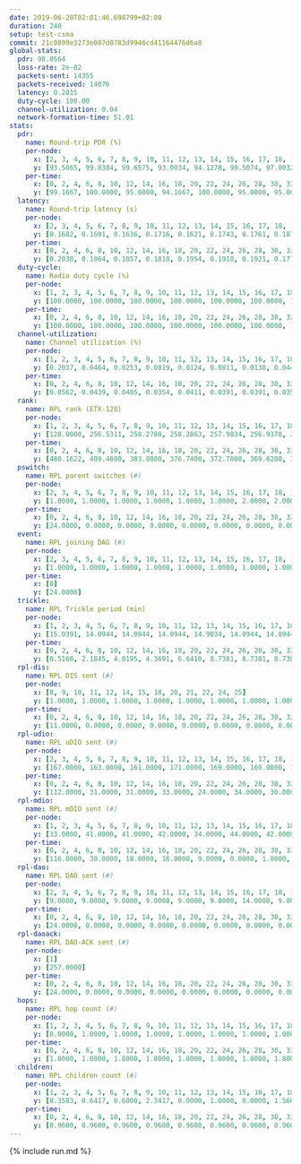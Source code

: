 ```yaml
---
date: 2019-06-28T02:01:46.698799+02:00
duration: 240
setup: test-csma
commit: 21c0899e3273e007d0783d9946cd41164476d6a8
global-stats:
  pdr: 98.0564
  loss-rate: 2e-02
  packets-sent: 14355
  packets-received: 14076
  latency: 0.2015
  duty-cycle: 100.00
  channel-utilization: 0.04
  network-formation-time: 51.01
stats:
  pdr:
    name: Round-trip PDR (%)
    per-node:
      x: [2, 3, 4, 5, 6, 7, 8, 9, 10, 11, 12, 13, 14, 15, 16, 17, 18, 19, 20, 21, 22, 23, 24, 25]
      y: [93.5065, 99.8384, 99.6575, 93.0034, 94.1278, 99.5074, 97.0032, 100.0000, 98.9933, 99.3322, 99.1438, 99.3103, 99.3517, 98.8449, 98.7654, 99.1883, 95.2145, 99.4881, 99.1830, 99.6540, 98.0870, 98.8156, 95.0166, 98.4051]
    per-time:
      x: [0, 2, 4, 6, 8, 10, 12, 14, 16, 18, 20, 22, 24, 26, 28, 30, 32, 34, 36, 38, 40, 42, 44, 46, 48, 50, 52, 54, 56, 58, 60, 62, 64, 66, 68, 70, 72, 74, 76, 78, 80, 82, 84, 86, 88, 90, 92, 94, 96, 98, 100, 102, 104, 106, 108, 110, 112, 114, 116, 118, 120, 122, 124, 126, 128, 130, 132, 134, 136, 138, 140, 142, 144, 146, 148, 150, 152, 154, 156, 158, 160, 162, 164, 166, 168, 170, 172, 174, 176, 178, 180, 182, 184, 186, 188, 190, 192, 194, 196, 198, 200, 202, 204, 206, 208, 210, 212, 214, 216, 218, 220, 222, 224, 226, 228, 230, 232, 234, 236, 238, 240]
      y: [99.1667, 100.0000, 95.0000, 94.1667, 100.0000, 95.0000, 95.0000, 87.5000, 99.1667, 97.5207, 94.9580, 96.6667, 95.8333, 94.1667, 100.0000, 100.0000, 100.0000, 89.1667, 99.1667, 91.6667, 80.8333, 95.8333, 99.1667, 95.8333, 94.1667, 95.8333, 97.5000, 95.0000, 97.5207, 100.0000, 100.0000, 100.0000, 100.0000, 97.5000, 81.6667, 89.9160, 82.6446, 90.0000, 94.1667, 96.6667, 91.6667, 95.0000, 73.3333, 100.0000, 100.0000, 100.0000, 100.0000, 100.0000, 100.0000, 100.0000, 100.0000, 100.0000, 100.0000, 100.0000, 100.0000, 100.0000, 100.0000, 100.0000, 100.0000, 100.0000, 100.0000, 100.0000, 100.0000, 100.0000, 100.0000, 100.0000, 100.0000, 100.0000, 100.0000, 100.0000, 100.0000, 100.0000, 100.0000, 100.0000, 100.0000, 100.0000, 100.0000, 100.0000, 100.0000, 100.0000, 100.0000, 100.0000, 100.0000, 100.0000, 100.0000, 100.0000, 100.0000, 100.0000, 100.0000, 100.0000, 100.0000, 100.0000, 100.0000, 100.0000, 100.0000, 100.0000, 100.0000, 100.0000, 100.0000, 100.0000, 99.1667, 100.0000, 100.0000, 100.0000, 100.0000, 100.0000, 100.0000, 100.0000, 100.0000, 100.0000, 100.0000, 100.0000, 100.0000, 100.0000, 100.0000, 100.0000, 100.0000, 100.0000, 100.0000, 100.0000, null]
  latency:
    name: Round-trip latency (s)
    per-node:
      x: [2, 3, 4, 5, 6, 7, 8, 9, 10, 11, 12, 13, 14, 15, 16, 17, 18, 19, 20, 21, 22, 23, 24, 25]
      y: [0.1682, 0.1691, 0.1636, 0.1716, 0.1621, 0.1743, 0.1761, 0.1876, 0.1713, 0.1907, 0.1683, 0.1895, 0.1876, 0.1883, 0.1899, 0.1922, 0.1863, 0.2320, 0.2542, 0.2636, 0.2615, 0.2642, 0.2583, 0.2632]
    per-time:
      x: [0, 2, 4, 6, 8, 10, 12, 14, 16, 18, 20, 22, 24, 26, 28, 30, 32, 34, 36, 38, 40, 42, 44, 46, 48, 50, 52, 54, 56, 58, 60, 62, 64, 66, 68, 70, 72, 74, 76, 78, 80, 82, 84, 86, 88, 90, 92, 94, 96, 98, 100, 102, 104, 106, 108, 110, 112, 114, 116, 118, 120, 122, 124, 126, 128, 130, 132, 134, 136, 138, 140, 142, 144, 146, 148, 150, 152, 154, 156, 158, 160, 162, 164, 166, 168, 170, 172, 174, 176, 178, 180, 182, 184, 186, 188, 190, 192, 194, 196, 198, 200, 202, 204, 206, 208, 210, 212, 214, 216, 218, 220, 222, 224, 226, 228, 230, 232, 234, 236, 238, 240]
      y: [0.2038, 0.1864, 0.1857, 0.1818, 0.1954, 0.1918, 0.1921, 0.1775, 0.1856, 0.1854, 0.1704, 0.1942, 0.1878, 0.1834, 0.1979, 0.1871, 0.1864, 0.1823, 0.1962, 0.1877, 0.1874, 0.1819, 0.1836, 0.1754, 0.1785, 0.1895, 0.1879, 0.1879, 0.1872, 0.1866, 0.1838, 0.1883, 0.1868, 0.1739, 0.1747, 0.1921, 0.1704, 0.1751, 0.1872, 0.1902, 0.1828, 0.1834, 0.1636, 0.1820, 0.1864, 0.1901, 0.1925, 0.1888, 0.1820, 0.1916, 0.1844, 0.1858, 0.1948, 0.1819, 0.1950, 0.1941, 0.1917, 0.1939, 0.1789, 0.1889, 0.1901, 0.1840, 0.1904, 0.1880, 0.1935, 0.1863, 0.1928, 0.1882, 0.1930, 0.1837, 0.1880, 0.1666, 0.1813, 0.1901, 0.1765, 0.1791, 0.1770, 0.1745, 0.1838, 0.1797, 0.1858, 0.1875, 0.1774, 0.1810, 0.1808, 0.1814, 0.1866, 0.1816, 0.1829, 0.1911, 0.1855, 0.1762, 0.1804, 0.1818, 0.1795, 0.1814, 0.1865, 0.1833, 0.1797, 0.1873, 0.1730, 0.1913, 0.1822, 0.1820, 0.1753, 0.1939, 0.1864, 0.1880, 0.1845, 0.1856, 0.1817, 0.1889, 0.1896, 0.2390, 0.5384, 0.5363, 0.5006, 0.5188, 0.5291, 0.4543, null]
  duty-cycle:
    name: Radio duty cycle (%)
    per-node:
      x: [1, 2, 3, 4, 5, 6, 7, 8, 9, 10, 11, 12, 13, 14, 15, 16, 17, 18, 19, 20, 21, 22, 23, 24, 25]
      y: [100.0000, 100.0000, 100.0000, 100.0000, 100.0000, 100.0000, 100.0000, 100.0000, 100.0000, 100.0000, 100.0000, 100.0000, 100.0000, 100.0000, 100.0000, 100.0000, 100.0000, 100.0000, 100.0000, 100.0000, 100.0000, 100.0000, 100.0000, 100.0000, 100.0000]
    per-time:
      x: [0, 2, 4, 6, 8, 10, 12, 14, 16, 18, 20, 22, 24, 26, 28, 30, 32, 34, 36, 38, 40, 42, 44, 46, 48, 50, 52, 54, 56, 58, 60, 62, 64, 66, 68, 70, 72, 74, 76, 78, 80, 82, 84, 86, 88, 90, 92, 94, 96, 98, 100, 102, 104, 106, 108, 110, 112, 114, 116, 118, 120, 122, 124, 126, 128, 130, 132, 134, 136, 138, 140, 142, 144, 146, 148, 150, 152, 154, 156, 158, 160, 162, 164, 166, 168, 170, 172, 174, 176, 178, 180, 182, 184, 186, 188, 190, 192, 194, 196, 198, 200, 202, 204, 206, 208, 210, 212, 214, 216, 218, 220, 222, 224, 226, 228, 230, 232, 234, 236, 238]
      y: [100.0000, 100.0000, 100.0000, 100.0000, 100.0000, 100.0000, 100.0000, 100.0000, 100.0000, 100.0000, 100.0000, 100.0000, 100.0000, 100.0000, 100.0000, 100.0000, 100.0000, 100.0000, 100.0000, 100.0000, 100.0000, 100.0000, 100.0000, 100.0000, 100.0000, 100.0000, 100.0000, 100.0000, 100.0000, 100.0000, 100.0000, 100.0000, 100.0000, 100.0000, 100.0000, 100.0000, 100.0000, 100.0000, 100.0000, 100.0000, 100.0000, 100.0000, 100.0000, 100.0000, 100.0000, 100.0000, 100.0000, 100.0000, 100.0000, 100.0000, 100.0000, 100.0000, 100.0000, 100.0000, 100.0000, 100.0000, 100.0000, 100.0000, 100.0000, 100.0000, 100.0000, 100.0000, 100.0000, 100.0000, 100.0000, 100.0000, 100.0000, 100.0000, 100.0000, 100.0000, 100.0000, 100.0000, 100.0000, 100.0000, 100.0000, 100.0000, 100.0000, 100.0000, 100.0000, 100.0000, 100.0000, 100.0000, 100.0000, 100.0000, 100.0000, 100.0000, 100.0000, 100.0000, 100.0000, 100.0000, 100.0000, 100.0000, 100.0000, 100.0000, 100.0000, 100.0000, 100.0000, 100.0000, 100.0000, 100.0000, 100.0000, 100.0000, 100.0000, 100.0000, 100.0000, 100.0000, 100.0000, 100.0000, 100.0000, 100.0000, 100.0000, 100.0000, 100.0000, 100.0000, 100.0000, 100.0000, 100.0000, 100.0000, 100.0000, 100.0000]
  channel-utilization:
    name: Channel utilization (%)
    per-node:
      x: [1, 2, 3, 4, 5, 6, 7, 8, 9, 10, 11, 12, 13, 14, 15, 16, 17, 18, 19, 20, 21, 22, 23, 24, 25]
      y: [0.2037, 0.0464, 0.0253, 0.0819, 0.0124, 0.0811, 0.0138, 0.0442, 0.0143, 0.0138, 0.0149, 0.1073, 0.0300, 0.0148, 0.0217, 0.0662, 0.0143, 0.0696, 0.0234, 0.0144, 0.0145, 0.0144, 0.0154, 0.0137, 0.0150]
    per-time:
      x: [0, 2, 4, 6, 8, 10, 12, 14, 16, 18, 20, 22, 24, 26, 28, 30, 32, 34, 36, 38, 40, 42, 44, 46, 48, 50, 52, 54, 56, 58, 60, 62, 64, 66, 68, 70, 72, 74, 76, 78, 80, 82, 84, 86, 88, 90, 92, 94, 96, 98, 100, 102, 104, 106, 108, 110, 112, 114, 116, 118, 120, 122, 124, 126, 128, 130, 132, 134, 136, 138, 140, 142, 144, 146, 148, 150, 152, 154, 156, 158, 160, 162, 164, 166, 168, 170, 172, 174, 176, 178, 180, 182, 184, 186, 188, 190, 192, 194, 196, 198, 200, 202, 204, 206, 208, 210, 212, 214, 216, 218, 220, 222, 224, 226, 228, 230, 232, 234, 236, 238]
      y: [0.0562, 0.0439, 0.0405, 0.0354, 0.0411, 0.0391, 0.0391, 0.0356, 0.0362, 0.0379, 0.0370, 0.0373, 0.0360, 0.0412, 0.0514, 0.0432, 0.0382, 0.0347, 0.0391, 0.0368, 0.0378, 0.0375, 0.0379, 0.0377, 0.0334, 0.0376, 0.0353, 0.0390, 0.0429, 0.0503, 0.0391, 0.0421, 0.0410, 0.0397, 0.0364, 0.0349, 0.0393, 0.0276, 0.0378, 0.0399, 0.0389, 0.0344, 0.0349, 0.0506, 0.0385, 0.0410, 0.0421, 0.0391, 0.0404, 0.0382, 0.0404, 0.0386, 0.0401, 0.0405, 0.0411, 0.0389, 0.0419, 0.0456, 0.0374, 0.0390, 0.0412, 0.0412, 0.0378, 0.0414, 0.0397, 0.0416, 0.0386, 0.0405, 0.0394, 0.0392, 0.0399, 0.0398, 0.0377, 0.0411, 0.0419, 0.0378, 0.0395, 0.0374, 0.0383, 0.0384, 0.0388, 0.0403, 0.0385, 0.0385, 0.0398, 0.0441, 0.0396, 0.0410, 0.0378, 0.0375, 0.0392, 0.0400, 0.0363, 0.0392, 0.0402, 0.0357, 0.0400, 0.0375, 0.0377, 0.0422, 0.0417, 0.0381, 0.0387, 0.0391, 0.0379, 0.0404, 0.0385, 0.0404, 0.0396, 0.0371, 0.0391, 0.0388, 0.0409, 0.0409, 0.0453, 0.0381, 0.0395, 0.0395, 0.0387, 0.0382]
  rank:
    name: RPL rank (ETX-128)
    per-node:
      x: [1, 2, 3, 4, 5, 6, 7, 8, 9, 10, 11, 12, 13, 14, 15, 16, 17, 18, 19, 20, 21, 22, 23, 24, 25]
      y: [128.0000, 256.5311, 258.2780, 258.2863, 257.9834, 256.9378, 263.9253, 795.3992, 389.5744, 802.2222, 658.5000, 610.8272, 656.5556, 659.2551, 659.5144, 659.6914, 397.0041, 393.1328, 474.0947, 520.8740, 526.3265, 526.8465, 540.8320, 527.8050, 1057.7126]
    per-time:
      x: [0, 2, 4, 6, 8, 10, 12, 14, 16, 18, 20, 22, 24, 26, 28, 30, 32, 34, 36, 38, 40, 42, 44, 46, 48, 50, 52, 54, 56, 58, 60, 62, 64, 66, 68, 70, 72, 74, 76, 78, 80, 82, 84, 86, 88, 90, 92, 94, 96, 98, 100, 102, 104, 106, 108, 110, 112, 114, 116, 118, 120, 122, 124, 126, 128, 130, 132, 134, 136, 138, 140, 142, 144, 146, 148, 150, 152, 154, 156, 158, 160, 162, 164, 166, 168, 170, 172, 174, 176, 178, 180, 182, 184, 186, 188, 190, 192, 194, 196, 198, 200, 202, 204, 206, 208, 210, 212, 214, 216, 218, 220, 222, 224, 226, 228, 230, 232, 234, 236, 238]
      y: [480.1622, 409.4600, 383.9800, 376.7400, 372.7800, 369.6200, 367.5000, 364.9200, 362.0400, 361.5600, 363.0000, 362.7600, 361.6600, 360.7200, 2870.0577, 376.6400, 374.5800, 372.6800, 377.6800, 376.2800, 1611.2264, 1620.7500, 366.0200, 367.5600, 365.1200, 363.8000, 364.3000, 364.3000, 2920.8431, 362.7451, 365.3200, 366.1800, 369.5000, 368.6200, 369.4000, 371.1765, 367.7600, 366.4800, 366.6800, 371.0000, 365.1961, 360.7800, 1639.8431, 5722.9180, 379.5800, 378.6200, 379.6600, 379.4000, 374.1765, 374.7800, 373.9000, 372.4800, 371.7000, 371.8000, 376.0196, 375.3333, 371.8400, 372.1400, 372.1000, 372.6800, 374.1800, 373.8400, 373.0800, 373.5400, 374.7200, 380.4615, 372.5000, 371.4600, 371.4000, 371.5600, 371.0600, 371.1600, 372.1200, 375.0800, 377.3529, 376.3725, 373.0600, 374.3400, 373.5800, 374.1600, 374.4800, 374.0000, 374.2200, 375.3800, 377.3800, 378.8627, 374.8600, 378.2941, 375.9400, 373.2200, 372.6200, 373.1000, 372.6600, 372.6471, 377.0000, 372.8000, 372.0200, 372.2600, 375.1373, 372.0200, 375.8039, 372.2200, 372.7400, 371.7200, 372.2200, 372.7000, 374.0400, 374.6400, 372.7400, 371.9600, 371.1600, 371.4000, 372.4800, 372.7200, 374.0800, 373.7000, 373.3000, 376.3529, 373.1800, 372.0200]
  pswitch:
    name: RPL parent switches (#)
    per-node:
      x: [2, 3, 4, 5, 6, 7, 8, 9, 10, 11, 12, 13, 14, 15, 16, 17, 18, 19, 20, 21, 22, 23, 24, 25]
      y: [1.0000, 1.0000, 1.0000, 1.0000, 1.0000, 1.0000, 2.0000, 2.0000, 2.0000, 3.0000, 2.0000, 2.0000, 2.0000, 2.0000, 2.0000, 2.0000, 1.0000, 3.0000, 6.0000, 5.0000, 1.0000, 4.0000, 1.0000, 5.0000]
    per-time:
      x: [0, 2, 4, 6, 8, 10, 12, 14, 16, 18, 20, 22, 24, 26, 28, 30, 32, 34, 36, 38, 40, 42, 44, 46, 48, 50, 52, 54, 56, 58, 60, 62, 64, 66, 68, 70, 72, 74, 76, 78, 80, 82, 84, 86, 88, 90, 92, 94, 96, 98, 100, 102, 104, 106, 108, 110, 112, 114, 116, 118, 120, 122, 124, 126, 128, 130, 132, 134, 136, 138, 140, 142, 144, 146, 148, 150, 152, 154, 156, 158, 160, 162, 164, 166, 168, 170, 172, 174, 176, 178, 180, 182, 184, 186, 188, 190, 192, 194, 196, 198, 200, 202, 204, 206, 208, 210, 212, 214, 216, 218, 220, 222, 224, 226, 228, 230, 232, 234]
      y: [24.0000, 0.0000, 0.0000, 0.0000, 0.0000, 0.0000, 0.0000, 0.0000, 0.0000, 0.0000, 0.0000, 0.0000, 0.0000, 0.0000, 1.0000, 0.0000, 0.0000, 0.0000, 0.0000, 0.0000, 2.0000, 1.0000, 0.0000, 0.0000, 0.0000, 0.0000, 0.0000, 0.0000, 0.0000, 1.0000, 0.0000, 0.0000, 0.0000, 0.0000, 0.0000, 1.0000, 0.0000, 0.0000, 0.0000, 2.0000, 1.0000, 0.0000, 0.0000, 6.0000, 0.0000, 0.0000, 0.0000, 0.0000, 1.0000, 0.0000, 0.0000, 0.0000, 0.0000, 0.0000, 1.0000, 1.0000, 0.0000, 0.0000, 0.0000, 0.0000, 0.0000, 0.0000, 0.0000, 0.0000, 0.0000, 2.0000, 0.0000, 0.0000, 0.0000, 0.0000, 0.0000, 0.0000, 0.0000, 0.0000, 1.0000, 1.0000, 0.0000, 0.0000, 0.0000, 0.0000, 0.0000, 0.0000, 0.0000, 0.0000, 0.0000, 1.0000, 0.0000, 1.0000, 0.0000, 0.0000, 0.0000, 0.0000, 0.0000, 1.0000, 1.0000, 0.0000, 0.0000, 0.0000, 1.0000, 0.0000, 1.0000, 0.0000, 0.0000, 0.0000, 0.0000, 0.0000, 0.0000, 0.0000, 0.0000, 0.0000, 0.0000, 0.0000, 0.0000, 0.0000, 0.0000, 0.0000, 0.0000, 1.0000]
  event:
    name: RPL joining DAG (#)
    per-node:
      x: [2, 3, 4, 5, 6, 7, 8, 9, 10, 11, 12, 13, 14, 15, 16, 17, 18, 19, 20, 21, 22, 23, 24, 25]
      y: [1.0000, 1.0000, 1.0000, 1.0000, 1.0000, 1.0000, 1.0000, 1.0000, 1.0000, 1.0000, 1.0000, 1.0000, 1.0000, 1.0000, 1.0000, 1.0000, 1.0000, 1.0000, 1.0000, 1.0000, 1.0000, 1.0000, 1.0000, 1.0000]
    per-time:
      x: [0]
      y: [24.0000]
  trickle:
    name: RPL Trickle period (min)
    per-node:
      x: [1, 2, 3, 4, 5, 6, 7, 8, 9, 10, 11, 12, 13, 14, 15, 16, 17, 18, 19, 20, 21, 22, 23, 24, 25]
      y: [15.0391, 14.0944, 14.0944, 14.0944, 14.9034, 14.0944, 14.0944, 14.1222, 14.0711, 14.1222, 14.0901, 14.1132, 14.1121, 14.1115, 14.8785, 15.6808, 15.6824, 15.6569, 14.8144, 15.6938, 15.6866, 15.6569, 15.6792, 15.6563, 15.7093]
    per-time:
      x: [0, 2, 4, 6, 8, 10, 12, 14, 16, 18, 20, 22, 24, 26, 28, 30, 32, 34, 36, 38, 40, 42, 44, 46, 48, 50, 52, 54, 56, 58, 60, 62, 64, 66, 68, 70, 72, 74, 76, 78, 80, 82, 84, 86, 88, 90, 92, 94, 96, 98, 100, 102, 104, 106, 108, 110, 112, 114, 116, 118, 120, 122, 124, 126, 128, 130, 132, 134, 136, 138, 140, 142, 144, 146, 148, 150, 152, 154, 156, 158, 160, 162, 164, 166, 168, 170, 172, 174, 176, 178, 180, 182, 184, 186, 188, 190, 192, 194, 196, 198, 200, 202, 204, 206, 208, 210, 212, 214, 216, 218, 220, 222, 224, 226, 228, 230, 232, 234, 236, 238]
      y: [0.5166, 2.1845, 4.0195, 4.3691, 6.6410, 8.7381, 8.7381, 8.7381, 11.1848, 17.4763, 17.4763, 17.4763, 17.4763, 17.4763, 13.2437, 9.2406, 10.0925, 10.6605, 11.7965, 12.9324, 10.9175, 8.1973, 8.0391, 13.2820, 13.2820, 14.5927, 14.6801, 14.6801, 14.7349, 6.1360, 8.3012, 9.6119, 9.6119, 12.2334, 12.2334, 12.1649, 12.2334, 14.8548, 17.4763, 17.4763, 17.4763, 17.4763, 17.4763, 8.1137, 7.0779, 8.3012, 8.5634, 10.0489, 11.4795, 11.5343, 11.5343, 11.5343, 17.4763, 17.4763, 17.4763, 17.4763, 17.4763, 17.4763, 17.4763, 17.4763, 17.4763, 17.4763, 17.4763, 17.4763, 17.4763, 17.4763, 17.4763, 17.4763, 17.4763, 17.4763, 17.4763, 17.4763, 17.4763, 17.4763, 17.4763, 17.4763, 17.4763, 17.4763, 17.4763, 17.4763, 17.4763, 17.4763, 17.4763, 17.4763, 17.4763, 17.4763, 17.4763, 17.4763, 17.4763, 17.4763, 17.4763, 17.4763, 17.4763, 17.4763, 17.4763, 17.4763, 17.4763, 17.4763, 17.4763, 17.4763, 17.4763, 17.4763, 17.4763, 17.4763, 17.4763, 17.4763, 17.4763, 17.4763, 17.4763, 17.4763, 17.4763, 17.4763, 17.4763, 17.4763, 17.4763, 17.4763, 17.4763, 17.4763, 17.4763, 17.4763]
  rpl-dis:
    name: RPL DIS sent (#)
    per-node:
      x: [8, 9, 10, 11, 12, 14, 15, 18, 20, 21, 22, 24, 25]
      y: [1.0000, 1.0000, 1.0000, 1.0000, 1.0000, 1.0000, 1.0000, 1.0000, 1.0000, 1.0000, 2.0000, 1.0000, 2.0000]
    per-time:
      x: [0, 2, 4, 6, 8, 10, 12, 14, 16, 18, 20, 22, 24, 26, 28, 30, 32, 34, 36, 38, 40, 42, 44, 46, 48, 50, 52, 54, 56, 58, 60, 62, 64, 66, 68, 70, 72, 74, 76, 78, 80, 82, 84, 86]
      y: [11.0000, 0.0000, 0.0000, 0.0000, 0.0000, 0.0000, 0.0000, 0.0000, 0.0000, 0.0000, 0.0000, 0.0000, 0.0000, 0.0000, 1.0000, 0.0000, 0.0000, 0.0000, 0.0000, 0.0000, 1.0000, 0.0000, 0.0000, 0.0000, 0.0000, 0.0000, 0.0000, 0.0000, 1.0000, 0.0000, 0.0000, 0.0000, 0.0000, 0.0000, 0.0000, 0.0000, 0.0000, 0.0000, 0.0000, 0.0000, 0.0000, 0.0000, 0.0000, 1.0000]
  rpl-udio:
    name: RPL uDIO sent (#)
    per-node:
      x: [2, 3, 4, 5, 6, 7, 8, 9, 10, 11, 12, 13, 14, 15, 16, 17, 18, 19, 20, 21, 22, 23, 24, 25]
      y: [167.0000, 163.0000, 161.0000, 171.0000, 169.0000, 169.0000, 162.0000, 160.0000, 167.0000, 166.0000, 133.0000, 167.0000, 164.0000, 163.0000, 161.0000, 161.0000, 159.0000, 173.0000, 165.0000, 167.0000, 168.0000, 164.0000, 165.0000, 174.0000]
    per-time:
      x: [0, 2, 4, 6, 8, 10, 12, 14, 16, 18, 20, 22, 24, 26, 28, 30, 32, 34, 36, 38, 40, 42, 44, 46, 48, 50, 52, 54, 56, 58, 60, 62, 64, 66, 68, 70, 72, 74, 76, 78, 80, 82, 84, 86, 88, 90, 92, 94, 96, 98, 100, 102, 104, 106, 108, 110, 112, 114, 116, 118, 120, 122, 124, 126, 128, 130, 132, 134, 136, 138, 140, 142, 144, 146, 148, 150, 152, 154, 156, 158, 160, 162, 164, 166, 168, 170, 172, 174, 176, 178, 180, 182, 184, 186, 188, 190, 192, 194, 196, 198, 200, 202, 204, 206, 208, 210, 212, 214, 216, 218, 220, 222, 224, 226, 228, 230, 232, 234, 236, 238, 240]
      y: [112.0000, 31.0000, 31.0000, 33.0000, 24.0000, 34.0000, 30.0000, 29.0000, 35.0000, 31.0000, 31.0000, 32.0000, 28.0000, 35.0000, 29.0000, 30.0000, 32.0000, 30.0000, 32.0000, 33.0000, 35.0000, 31.0000, 35.0000, 28.0000, 32.0000, 35.0000, 31.0000, 30.0000, 28.0000, 32.0000, 36.0000, 32.0000, 36.0000, 30.0000, 34.0000, 34.0000, 29.0000, 31.0000, 32.0000, 37.0000, 36.0000, 27.0000, 32.0000, 35.0000, 32.0000, 36.0000, 30.0000, 33.0000, 32.0000, 36.0000, 32.0000, 30.0000, 28.0000, 39.0000, 35.0000, 31.0000, 34.0000, 32.0000, 29.0000, 35.0000, 34.0000, 34.0000, 32.0000, 36.0000, 32.0000, 33.0000, 32.0000, 32.0000, 35.0000, 27.0000, 35.0000, 30.0000, 34.0000, 25.0000, 35.0000, 35.0000, 31.0000, 28.0000, 32.0000, 33.0000, 31.0000, 30.0000, 35.0000, 29.0000, 32.0000, 32.0000, 32.0000, 32.0000, 32.0000, 30.0000, 32.0000, 35.0000, 30.0000, 31.0000, 29.0000, 35.0000, 30.0000, 29.0000, 32.0000, 32.0000, 37.0000, 29.0000, 34.0000, 31.0000, 31.0000, 28.0000, 34.0000, 36.0000, 34.0000, 36.0000, 26.0000, 37.0000, 34.0000, 34.0000, 33.0000, 30.0000, 35.0000, 34.0000, 30.0000, 34.0000, 3.0000]
  rpl-mdio:
    name: RPL mDIO sent (#)
    per-node:
      x: [1, 2, 3, 4, 5, 6, 7, 8, 9, 10, 11, 12, 13, 14, 15, 16, 17, 18, 19, 20, 21, 22, 23, 24, 25]
      y: [33.0000, 41.0000, 41.0000, 42.0000, 34.0000, 44.0000, 42.0000, 43.0000, 39.0000, 43.0000, 42.0000, 45.0000, 40.0000, 40.0000, 35.0000, 29.0000, 26.0000, 28.0000, 35.0000, 27.0000, 27.0000, 27.0000, 27.0000, 27.0000, 27.0000]
    per-time:
      x: [0, 2, 4, 6, 8, 10, 12, 14, 16, 18, 20, 22, 24, 26, 28, 30, 32, 34, 36, 38, 40, 42, 44, 46, 48, 50, 52, 54, 56, 58, 60, 62, 64, 66, 68, 70, 72, 74, 76, 78, 80, 82, 84, 86, 88, 90, 92, 94, 96, 98, 100, 102, 104, 106, 108, 110, 112, 114, 116, 118, 120, 122, 124, 126, 128, 130, 132, 134, 136, 138, 140, 142, 144, 146, 148, 150, 152, 154, 156, 158, 160, 162, 164, 166, 168, 170, 172, 174, 176, 178, 180, 182, 184, 186, 188, 190, 192, 194, 196, 198, 200, 202, 204, 206, 208, 210, 212, 214, 216, 218, 220, 222, 224, 226, 228, 230, 232, 234, 236, 238, 240]
      y: [116.0000, 30.0000, 18.0000, 16.0000, 9.0000, 0.0000, 1.0000, 13.0000, 11.0000, 0.0000, 0.0000, 0.0000, 0.0000, 5.0000, 49.0000, 24.0000, 16.0000, 1.0000, 13.0000, 0.0000, 15.0000, 33.0000, 11.0000, 6.0000, 5.0000, 3.0000, 0.0000, 5.0000, 9.0000, 68.0000, 14.0000, 8.0000, 12.0000, 4.0000, 3.0000, 5.0000, 9.0000, 7.0000, 0.0000, 0.0000, 1.0000, 0.0000, 4.0000, 69.0000, 21.0000, 16.0000, 8.0000, 12.0000, 0.0000, 1.0000, 13.0000, 4.0000, 2.0000, 3.0000, 1.0000, 1.0000, 2.0000, 3.0000, 3.0000, 6.0000, 7.0000, 0.0000, 3.0000, 1.0000, 0.0000, 7.0000, 0.0000, 0.0000, 7.0000, 5.0000, 2.0000, 1.0000, 2.0000, 4.0000, 6.0000, 2.0000, 3.0000, 3.0000, 1.0000, 3.0000, 2.0000, 2.0000, 1.0000, 4.0000, 5.0000, 6.0000, 2.0000, 4.0000, 1.0000, 1.0000, 1.0000, 5.0000, 2.0000, 3.0000, 4.0000, 7.0000, 1.0000, 2.0000, 0.0000, 1.0000, 5.0000, 4.0000, 3.0000, 3.0000, 6.0000, 0.0000, 3.0000, 1.0000, 4.0000, 1.0000, 2.0000, 6.0000, 4.0000, 2.0000, 4.0000, 1.0000, 1.0000, 1.0000, 8.0000, 4.0000, 1.0000]
  rpl-dao:
    name: RPL DAO sent (#)
    per-node:
      x: [2, 3, 4, 5, 6, 7, 8, 9, 10, 11, 12, 13, 14, 15, 16, 17, 18, 19, 20, 21, 22, 23, 24, 25]
      y: [9.0000, 9.0000, 9.0000, 9.0000, 9.0000, 9.0000, 14.0000, 9.0000, 14.0000, 14.0000, 14.0000, 14.0000, 14.0000, 14.0000, 14.0000, 10.0000, 9.0000, 10.0000, 11.0000, 11.0000, 9.0000, 10.0000, 9.0000, 20.0000]
    per-time:
      x: [0, 2, 4, 6, 8, 10, 12, 14, 16, 18, 20, 22, 24, 26, 28, 30, 32, 34, 36, 38, 40, 42, 44, 46, 48, 50, 52, 54, 56, 58, 60, 62, 64, 66, 68, 70, 72, 74, 76, 78, 80, 82, 84, 86, 88, 90, 92, 94, 96, 98, 100, 102, 104, 106, 108, 110, 112, 114, 116, 118, 120, 122, 124, 126, 128, 130, 132, 134, 136, 138, 140, 142, 144, 146, 148, 150, 152, 154, 156, 158, 160, 162, 164, 166, 168, 170, 172, 174, 176, 178, 180, 182, 184, 186, 188, 190, 192, 194, 196, 198, 200, 202, 204, 206, 208, 210, 212, 214, 216, 218, 220, 222, 224, 226, 228, 230, 232, 234, 236, 238]
      y: [24.0000, 0.0000, 0.0000, 0.0000, 0.0000, 0.0000, 0.0000, 0.0000, 0.0000, 0.0000, 0.0000, 0.0000, 0.0000, 0.0000, 29.0000, 0.0000, 0.0000, 0.0000, 0.0000, 0.0000, 10.0000, 1.0000, 0.0000, 0.0000, 0.0000, 0.0000, 0.0000, 0.0000, 24.0000, 4.0000, 0.0000, 0.0000, 0.0000, 0.0000, 0.0000, 2.0000, 0.0000, 0.0000, 0.0000, 2.0000, 1.0000, 0.0000, 19.0000, 31.0000, 0.0000, 0.0000, 0.0000, 0.0000, 1.0000, 1.0000, 0.0000, 0.0000, 0.0000, 2.0000, 2.0000, 1.0000, 3.0000, 15.0000, 0.0000, 0.0000, 0.0000, 0.0000, 1.0000, 0.0000, 1.0000, 2.0000, 0.0000, 0.0000, 2.0000, 1.0000, 0.0000, 17.0000, 0.0000, 0.0000, 1.0000, 1.0000, 1.0000, 0.0000, 1.0000, 0.0000, 0.0000, 0.0000, 1.0000, 2.0000, 0.0000, 12.0000, 6.0000, 1.0000, 1.0000, 0.0000, 1.0000, 0.0000, 0.0000, 2.0000, 1.0000, 0.0000, 0.0000, 2.0000, 1.0000, 10.0000, 7.0000, 1.0000, 0.0000, 0.0000, 0.0000, 1.0000, 0.0000, 2.0000, 0.0000, 0.0000, 0.0000, 1.0000, 1.0000, 5.0000, 13.0000, 0.0000, 1.0000, 1.0000, 0.0000, 1.0000]
  rpl-daoack:
    name: RPL DAO-ACK sent (#)
    per-node:
      x: [1]
      y: [257.0000]
    per-time:
      x: [0, 2, 4, 6, 8, 10, 12, 14, 16, 18, 20, 22, 24, 26, 28, 30, 32, 34, 36, 38, 40, 42, 44, 46, 48, 50, 52, 54, 56, 58, 60, 62, 64, 66, 68, 70, 72, 74, 76, 78, 80, 82, 84, 86, 88, 90, 92, 94, 96, 98, 100, 102, 104, 106, 108, 110, 112, 114, 116, 118, 120, 122, 124, 126, 128, 130, 132, 134, 136, 138, 140, 142, 144, 146, 148, 150, 152, 154, 156, 158, 160, 162, 164, 166, 168, 170, 172, 174, 176, 178, 180, 182, 184, 186, 188, 190, 192, 194, 196, 198, 200, 202, 204, 206, 208, 210, 212, 214, 216, 218, 220, 222, 224, 226, 228, 230, 232, 234, 236, 238]
      y: [24.0000, 0.0000, 0.0000, 0.0000, 0.0000, 0.0000, 0.0000, 0.0000, 0.0000, 0.0000, 0.0000, 0.0000, 0.0000, 0.0000, 29.0000, 0.0000, 0.0000, 0.0000, 0.0000, 0.0000, 10.0000, 1.0000, 0.0000, 0.0000, 0.0000, 0.0000, 0.0000, 0.0000, 25.0000, 3.0000, 0.0000, 0.0000, 0.0000, 0.0000, 0.0000, 2.0000, 0.0000, 0.0000, 0.0000, 2.0000, 1.0000, 0.0000, 19.0000, 14.0000, 0.0000, 0.0000, 0.0000, 0.0000, 1.0000, 1.0000, 0.0000, 0.0000, 0.0000, 2.0000, 2.0000, 1.0000, 3.0000, 15.0000, 0.0000, 0.0000, 0.0000, 0.0000, 1.0000, 0.0000, 1.0000, 2.0000, 0.0000, 0.0000, 2.0000, 1.0000, 0.0000, 17.0000, 0.0000, 0.0000, 1.0000, 1.0000, 1.0000, 0.0000, 1.0000, 0.0000, 0.0000, 0.0000, 1.0000, 2.0000, 0.0000, 12.0000, 6.0000, 1.0000, 1.0000, 0.0000, 1.0000, 0.0000, 0.0000, 2.0000, 1.0000, 0.0000, 0.0000, 2.0000, 1.0000, 10.0000, 7.0000, 1.0000, 0.0000, 0.0000, 0.0000, 1.0000, 0.0000, 2.0000, 0.0000, 0.0000, 0.0000, 1.0000, 1.0000, 5.0000, 13.0000, 0.0000, 1.0000, 1.0000, 0.0000, 1.0000]
  hops:
    name: RPL hop count (#)
    per-node:
      x: [1, 2, 3, 4, 5, 6, 7, 8, 9, 10, 11, 12, 13, 14, 15, 16, 17, 18, 19, 20, 21, 22, 23, 24, 25]
      y: [0.0000, 1.0000, 1.0000, 1.0000, 1.0000, 1.0000, 1.0000, 1.0000, 2.0000, 1.0000, 2.0000, 1.6417, 2.0000, 2.0000, 2.0000, 2.0000, 2.0417, 2.0000, 2.6417, 3.0000, 3.0000, 3.0000, 3.0000, 3.0000, 3.0000]
    per-time:
      x: [0, 2, 4, 6, 8, 10, 12, 14, 16, 18, 20, 22, 24, 26, 28, 30, 32, 34, 36, 38, 40, 42, 44, 46, 48, 50, 52, 54, 56, 58, 60, 62, 64, 66, 68, 70, 72, 74, 76, 78, 80, 82, 84, 86, 88, 90, 92, 94, 96, 98, 100, 102, 104, 106, 108, 110, 112, 114, 116, 118, 120, 122, 124, 126, 128, 130, 132, 134, 136, 138, 140, 142, 144, 146, 148, 150, 152, 154, 156, 158, 160, 162, 164, 166, 168, 170, 172, 174, 176, 178, 180, 182, 184, 186, 188, 190, 192, 194, 196, 198, 200, 202, 204, 206, 208, 210, 212, 214, 216, 218, 220, 222, 224, 226, 228, 230, 232, 234, 236, 238]
      y: [1.8000, 1.8000, 1.8000, 1.8000, 1.8000, 1.8000, 1.8000, 1.8000, 1.8000, 1.8000, 1.8000, 1.8000, 1.8000, 1.8000, 1.8000, 1.8000, 1.8000, 1.8000, 1.8000, 1.8000, 1.8000, 1.8000, 1.8000, 1.8000, 1.8000, 1.8000, 1.8000, 1.8000, 1.8000, 1.8000, 1.8000, 1.8000, 1.8000, 1.8000, 1.8000, 1.8000, 1.8000, 1.8000, 1.8000, 1.8000, 1.8000, 1.8000, 1.8000, 1.9200, 1.9200, 1.9200, 1.9200, 1.9200, 1.8800, 1.8800, 1.8800, 1.8800, 1.8800, 1.8800, 1.8800, 1.8800, 1.8800, 1.8800, 1.8800, 1.8800, 1.8800, 1.8800, 1.8800, 1.8800, 1.8800, 1.8800, 1.8800, 1.8800, 1.8800, 1.8800, 1.8800, 1.8800, 1.8800, 1.8800, 1.8800, 1.8800, 1.8800, 1.8800, 1.8800, 1.8800, 1.8800, 1.8800, 1.8800, 1.8800, 1.8800, 1.8800, 1.8800, 1.8800, 1.8800, 1.8800, 1.8800, 1.8800, 1.8800, 1.8800, 1.8800, 1.8800, 1.8800, 1.8800, 1.8800, 1.8800, 1.8800, 1.8800, 1.8800, 1.8800, 1.8800, 1.8800, 1.8800, 1.8800, 1.8800, 1.8800, 1.8800, 1.8800, 1.8800, 1.8800, 1.8800, 1.8800, 1.8800, 1.8800, 1.8800, 1.8800]
  children:
    name: RPL children count (#)
    per-node:
      x: [1, 2, 3, 4, 5, 6, 7, 8, 9, 10, 11, 12, 13, 14, 15, 16, 17, 18, 19, 20, 21, 22, 23, 24, 25]
      y: [8.3583, 0.6417, 0.6000, 2.3417, 0.0000, 1.0000, 0.0000, 1.5667, 0.0000, 0.0000, 0.0000, 2.9500, 0.7917, 0.0000, 0.3333, 2.5292, 0.0000, 2.5542, 0.3333, 0.0000, 0.0000, 0.0000, 0.0000, 0.0000, 0.0000]
    per-time:
      x: [0, 2, 4, 6, 8, 10, 12, 14, 16, 18, 20, 22, 24, 26, 28, 30, 32, 34, 36, 38, 40, 42, 44, 46, 48, 50, 52, 54, 56, 58, 60, 62, 64, 66, 68, 70, 72, 74, 76, 78, 80, 82, 84, 86, 88, 90, 92, 94, 96, 98, 100, 102, 104, 106, 108, 110, 112, 114, 116, 118, 120, 122, 124, 126, 128, 130, 132, 134, 136, 138, 140, 142, 144, 146, 148, 150, 152, 154, 156, 158, 160, 162, 164, 166, 168, 170, 172, 174, 176, 178, 180, 182, 184, 186, 188, 190, 192, 194, 196, 198, 200, 202, 204, 206, 208, 210, 212, 214, 216, 218, 220, 222, 224, 226, 228, 230, 232, 234, 236, 238]
      y: [0.9600, 0.9600, 0.9600, 0.9600, 0.9600, 0.9600, 0.9600, 0.9600, 0.9600, 0.9600, 0.9600, 0.9600, 0.9600, 0.9600, 0.9600, 0.9600, 0.9600, 0.9600, 0.9600, 0.9600, 0.9600, 0.9600, 0.9600, 0.9600, 0.9600, 0.9600, 0.9600, 0.9600, 0.9600, 0.9600, 0.9600, 0.9600, 0.9600, 0.9600, 0.9600, 0.9600, 0.9600, 0.9600, 0.9600, 0.9600, 0.9600, 0.9600, 0.9600, 0.9600, 0.9600, 0.9600, 0.9600, 0.9600, 0.9600, 0.9600, 0.9600, 0.9600, 0.9600, 0.9600, 0.9600, 0.9600, 0.9600, 0.9600, 0.9600, 0.9600, 0.9600, 0.9600, 0.9600, 0.9600, 0.9600, 0.9600, 0.9600, 0.9600, 0.9600, 0.9600, 0.9600, 0.9600, 0.9600, 0.9600, 0.9600, 0.9600, 0.9600, 0.9600, 0.9600, 0.9600, 0.9600, 0.9600, 0.9600, 0.9600, 0.9600, 0.9600, 0.9600, 0.9600, 0.9600, 0.9600, 0.9600, 0.9600, 0.9600, 0.9600, 0.9600, 0.9600, 0.9600, 0.9600, 0.9600, 0.9600, 0.9600, 0.9600, 0.9600, 0.9600, 0.9600, 0.9600, 0.9600, 0.9600, 0.9600, 0.9600, 0.9600, 0.9600, 0.9600, 0.9600, 0.9600, 0.9600, 0.9600, 0.9600, 0.9600, 0.9600]
---
```


{% include run.md %}

